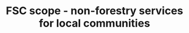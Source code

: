 ---
title: 'FSC scope - non-forestry services for local communities'
slug: 'fsc-resource-scope-non-forestry-services-for-local-communities'
description: 'select from control list'
required: False
vocabulary: 'fsc-resource-scope-non-forestry-services-for-local-communities.txt'
policy: 'Controlled value. Multi select from control list.'
---